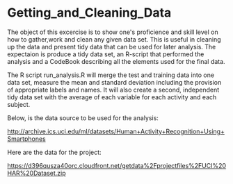 Getting_and_Cleaning_Data
========================
The object of this excercise is to show one's proficience and skill level on how to gather,work and clean any given data set. 
This is useful in cleaning up the data and present tidy data that can be used for later analysis. 
The expectaion is produce a tidy data set, an R-script that performed the analysis and a CodeBook describing all the elements
used for the final data.

The R script run_analysis.R will merge the test and training data into one data set, measure the mean and standard deviation
including the provision of appropriate labels and names. 
It will also create a second, independent tidy data set with the average of each variable for each activity and each subject.

Below, is the data source to be used for the analysis:

http://archive.ics.uci.edu/ml/datasets/Human+Activity+Recognition+Using+Smartphones 

Here are the data for the project: 

https://d396qusza40orc.cloudfront.net/getdata%2Fprojectfiles%2FUCI%20HAR%20Dataset.zip 

 

